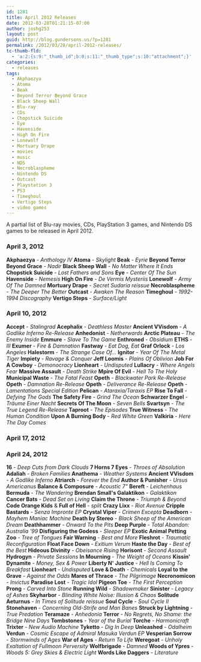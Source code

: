 ```yaml
---
id: 1281
title: April 2012 Releases
date: 2012-03-28T01:21:15-07:00
author: joshg253
layout: post
guid: http://blog.gundersons.us/?p=1281
permalink: /2012/03/28/april-2012-releases/
tc-thumb-fld:
  - 'a:2:{s:9:"_thumb_id";b:0;s:11:"_thumb_type";s:10:"attachment";}'
categories:
  - releases
tags:
  - Akphaezya
  - Atoma
  - Beak
  - Beyond Terror Beyond Grace
  - Black Sheep Wall
  - Blu-ray
  - CDs
  - Chopstick Suicide
  - Eye
  - Havenside
  - High On Fire
  - Lonewolf
  - Mortuary Drape
  - movies
  - music
  - NDS
  - Necroblaspheme
  - Nintendo DS
  - Outcast
  - Playstation 3
  - PS3
  - Timeghoul
  - Vertigo Steps
  - video games
---
```

A partial list of Blu-ray movies, CDs, PlayStation 3 games, and Nintendo DS games to be released in April 2012.
<!--more-->

<h3>April 3, 2012</h3>

<strong>Akphaezya</strong> - <em>Anthology IV</em>
<strong>Atoma</strong> - <em>Skylight</em>
<strong>Beak</strong> - <em>Eyrie</em>
<strong>Beyond Terror Beyond Grace</strong> - <em>Nadir</em>
<strong>Black Sheep Wall</strong> - <em>No Matter Where It Ends</em>
<strong>Chopstick Suicide</strong> - <em>Lost Fathers and Sons</em>
<strong>Eye</strong> - <em>Center Of The Sun</em>
<strong>Havenside</strong> - <em>Nemesis</em>
<strong>High On Fire</strong> - <em>De Vermis Mysteriis</em>
<strong>Lonewolf</strong> - <em>Army Of The Damned</em>
<strong>Mortuary Drape</strong> - <em>Secret Sudaria reissue</em>
<strong>Necroblaspheme</strong> - <em>The Deeper The Better</em>
<strong>Outcast</strong> - <em>Awaken The Reason</em>
<strong>Timeghoul</strong> - <em>1992-1994 Discography</em>
<strong>Vertigo Steps</strong> - <em>Surface/Light</em>

<h3>April 10, 2012</h3>

<strong>Accept</strong> - <em>Stalingrad</em>
<strong>Acephalix</strong> - <em>Deathless Master</em>
<strong>Ancient VVisdom</strong> - <em>A Godlike Inferno Re-Release</em>
<strong>Anhedonist</strong> - <em>Netherwards</em>
<strong>Arctic Plateau</strong> - <em>The Enemy Inside</em>
<strong>Emmure</strong> - <em>Slave To The Game</em>
<strong>Enthroned</strong> - <em>Obsidium</em>
<strong>ETHS</strong> - <em>III</em>
<strong>Exumer</strong> - <em>Fire &amp; Damnation</em>
<strong>Fastway</strong> - <em>Eat Dog, Eat</em>
<strong>Graf Orlock</strong> - <em>Los Angeles</em>
<strong>Halestorm</strong> - <em>The Strange Case Of...</em>
<strong>Ignitor</strong> - <em>Year Of The Metal Tiger</em>
<strong>Impiety</strong> - <em>Ravage &amp; Conquer</em>
<strong>Jeff Loomis</strong> - <em>Plains Of Oblivion</em>
<strong>Job For A Cowboy</strong> - <em>Demonocracy</em>
<strong>Lionheart</strong> - <em>Undisputed</em>
<strong>Lullacry</strong> - <em>Where Angels Fear</em>
<strong>Massive Assault</strong> - <em>Death Strike</em>
<strong>Mpire Of Evil</strong> - <em>Hell To The Holy</em>
<strong>Municipal Waste</strong> - <em>The Fatal Feast</em>
<strong>Opeth</strong> - <em>Blackwater Park Re-Release</em>
<strong>Opeth</strong> - <em>Damnation Re-Release</em>
<strong>Opeth</strong> - <em>Deliverance Re-Release</em>
<strong>Opeth</strong> - <em>Lamentations Special Edition</em>
<strong>Pelican</strong> - <em>Ataraxia/Taraxis EP</em>
<strong>Rise To Fall</strong> - <em>Defying The Gods</em>
<strong>The Safety Fire</strong> - <em>Grind The Ocean</em>
<strong>Schwarzer Engel</strong> - <em>Träume Einer Nacht</em>
<strong>Secrets Of The Moon</strong> - <em>Seven Bells</em>
<strong>Svartsyn</strong> - <em>The True Legend Re-Release</em>
<strong>Taproot</strong> - <em>The Episodes</em>
<strong>True Witness</strong> - <em>The Human Condition</em>
<strong>Upon A Burning Body</strong> - <em>Red White Green</em>
<strong>Valkiria</strong> - <em>Here The Day Comes</em>

<h3>April 17, 2012</h3>

<h3>April 24, 2012</h3>

<strong>16</strong> - <em>Deep Cuts from Dark Clouds</em>
<strong>7 Horns 7 Eyes</strong> - <em>Throes of Absolution</em>
<strong>Adaliah</strong> - <em>Broken Families</em>
<strong>Anathema</strong> - <em>Weather Systems</em>
<strong>Ancient VVisdom</strong> - <em>A Godlike Inferno</em>
<strong>Atriarch</strong> - <em>Forever the End</em>
<strong>Author &amp; Punisher</strong> - <em>Ursus Americanus</em>
<strong>Balance &amp; Composure</strong> - <em>Acoustic 7"</em>
<strong>Bereft</strong> - <em>Leichenhaus</em>
<strong>Bermuda</strong> - <em>The Wandering</em>
<strong>Brendan Small's Galaktikon</strong> - <em>Galaktikon</em>
<strong>Cancer Bats</strong> - <em>Dead Set on Living</em>
<strong>Claim the Throne</strong> - <em>Triumph &amp; Beyond</em>
<strong>Code Orange Kids</strong> &amp; <strong>Full of Hell</strong> - <em>split</em>
<strong>Crazy Lixx</strong> - <em>Riot Avenue</em>
<strong>Cripple Bastards</strong> - <em>Senza Impronte EP</em>
<strong>Crystal Viper</strong> - <em>Crimen Excepta</em>
<strong>Deadborn</strong> - <em>Mayhem Maniac Machine</em>
<strong>Death by Stereo</strong> - <em>Black Sheep of the American Dream</em>
<strong>Deathhammer</strong> - <em>Onward To the Pits</em>
<strong>Deep Purple</strong> - <em>Total Abandon: Australia '99</em>
<strong>Disfiguring the Godess</strong> - <em>Sleeper EP</em>
<strong>Exotic Animal Petting Zoo</strong> - <em>Tree of Tongues</em>
<strong>Fair Warning</strong> - <em>Best and More</em>
<strong>Fleshrot</strong> - <em>Traumatic Reconfiguration</em>
<strong>Float Face Down</strong> - <em>Exitium Verum</em>
<strong>Haste the Day</strong> - <em>Best of the Best</em>
<strong>Hideous Divinity</strong> - <em>Obeisance Rising</em>
<strong>Horisont</strong> - <em>Second Assault</em>
<strong>Hydrogyn</strong> - <em>Private Sessions</em>
<strong>In Mourning</strong> - <em>The Weight of Oceans</em>
<strong>Kissin' Dynamite</strong> - <em>Money, Sex &amp; Power</em>
<strong>Liberty N' Justice</strong> - <em>Hell Is Coming To Breakfast</em>
<strong>Lionheart</strong> - <em>Undisputed</em>
<strong>Love &amp; Death</strong> - <em>Chemicals</em>
<strong>Loyal to the Grave</strong> - <em>Against the Odds</em>
<strong>Mares of Thrace</strong> - <em>The Pilgrimage</em>
<strong>Necronomicon</strong> - <em>Invictus</em>
<strong>Paradise Lost</strong> - <em>Tragic Idol</em>
<strong>Pigeon Toe</strong> - <em>The First Perception</em>
<strong>Prong</strong> - <em>Carved Into Stone</em>
<strong>Running Wild</strong> - <em>Shadowmaker</em>
<strong>Sinister</strong> - <em>Legacy of Ashes</em>
<strong>Skyharbor</strong> - <em>Blinding White Noise: Illusion &amp; Chaos</em>
<strong>Solitude Aeturnus</strong> - <em>In Times of Solitude reissue</em>
<strong>Soul Cycle</strong> - <em>Soul Cycle II</em>
<strong>Stonehaven</strong> - <em>Concerning Old-Strife and Man Banes</em>
<strong>Struck by Lightning</strong> - <em>True Predation</em>
<strong>Teramaze</strong> - <em>Anhedonia</em>
<strong>Terror</strong> - <em>No Regrets, No Shame: the Bridge Nine Days</em>
<strong>Tombstones</strong> - <em>Year of the Burial</em>
<strong>Torche</strong> - <em>Harmonicraft</em>
<strong>Trixter</strong> - <em>New Audio Machine</em>
<strong>Tyketto</strong> - <em>Dig In Deep</em>
<strong>Unleashed</strong> - <em>Odalheim</em>
<strong>Verdun</strong> - <em>Cosmic Escape of Admiral Masuka Verdun EP</em>
<strong>Vesperian Sorrow</strong> - <em>Stormwinds of Ages</em>
<strong>War of Ages</strong> - <em>Return To Life</em>
<strong>Weregoat</strong> - <em>Unholy Exaltation of Fullmoon Perversity</em>
<strong>Wolfbrigade</strong> - <em>Damned</em>
<strong>Woods of Ypres</strong> - <em>Woods 5: Grey Skies &amp; Electric Light</em>
<strong>Words Like Daggers</strong> - <em>Literature</em>